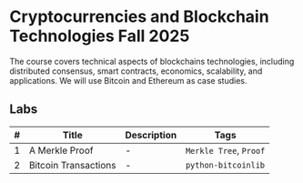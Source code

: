 # Cryptocurrencies and Blockchain Technologies Fall 2025

The course covers technical aspects of blockchains technologies, including distributed consensus, smart contracts, economics, scalability, and applications. We will use Bitcoin and Ethereum as case studies.

## Labs


| # | Title | Description | Tags |
| - | - | - | - |
| 1 | A Merkle Proof | - | `Merkle Tree`, `Proof` |
| 2| Bitcoin Transactions | - | `python-bitcoinlib` |
